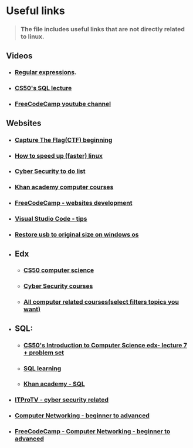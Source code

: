 # Useful links

> ### The file includes useful links that are not directly related to linux.

## Videos

- ### [Regular expressions](https://youtu.be/rhzKDrUiJVk).

- ### [CS50's SQL lecture](https://youtu.be/Wb0DM9I8RDo)

- ### [FreeCodeCamp youtube channel](https://www.youtube.com/channel/UC8butISFwT-Wl7EV0hUK0BQ) 

## Websites

- ### [Capture The Flag(CTF) beginning](https://dev.to/atan/what-is-ctf-and-how-to-get-started-3f04)

- ### [How to speed up (faster) linux](https://felixrunye.medium.com/how-to-speed-up-your-kali-linux-aa133d193bda)

- ### [Cyber Security to do list](https://www.ceos3c.com/security/getting-started-cyber-security-complete-guide/#3-linux)

- ### [Khan academy computer courses](https://www.khanacademy.org/computing)

- ### [FreeCodeCamp - websites development](https://www.freecodecamp.org/learn/)

- ### [Visual Studio Code - tips](https://youtu.be/ifTF3ags0XI) 

- ### [Restore usb to original size on windows os](https://youtu.be/bHqFaJfpviI)

- ## Edx
  
  - ### [CS50 computer science](https://www.edx.org/course/introduction-computer-science-harvardx-cs50x)
  
  - ### [Cyber Security courses](https://www.edx.org/learn/cybersecurity)
  
  - ### [All computer related courses(select filters topics you want)](https://www.edx.org/learn/computer-programming)

- ## SQL:
  
  - ### [CS50's Introduction to Computer Science edx- lecture 7 + problem set](https://www.edx.org/course/introduction-computer-science-harvardx-cs50x)
  
  - ### [SQL learning](https://www.sqlteaching.com/#!menu)
  
  - ### [Khan academy - SQL](https://www.khanacademy.org/computing/computer-programming/sql)

- ### [ITProTV - cyber security related](https://app.itpro.tv/course/comptiafundamentals-exam-fc0u61/overview-fc0u61) 

- ### [Computer Networking - beginner to advanced](https://youtu.be/QKfk7YFILws)

- ### [FreeCodeCamp - Computer Networking - beginner to advanced](https://youtu.be/qiQR5rTSshw)
